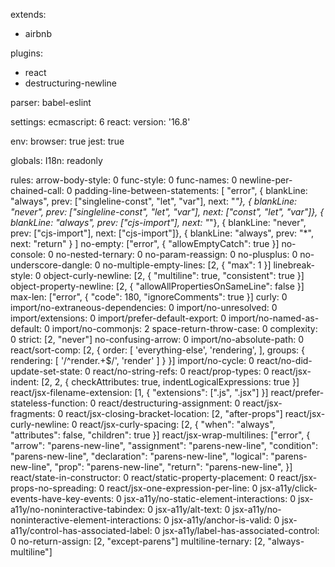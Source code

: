 extends:

- airbnb

plugins:

- react
- destructuring-newline

parser:
babel-eslint

settings:
ecmascript: 6
react:
version: '16.8'

env:
browser: true
jest: true

globals:
I18n: readonly

rules:
arrow-body-style: 0
func-style: 0
func-names: 0
newline-per-chained-call: 0
padding-line-between-statements: [
"error",
{ blankLine: "always", prev: ["singleline-const", "let", "var"], next: "_"},
{ blankLine: "never", prev: ["singleline-const", "let", "var"], next: ["const", "let", "var"]},
{ blankLine: "always", prev: ["cjs-import"], next: "_"},
{ blankLine: "never", prev: ["cjs-import"], next: ["cjs-import"]},
{ blankLine: "always", prev: "\*", next: "return" }
]
no-empty: ["error", { "allowEmptyCatch": true }]
no-console: 0
no-nested-ternary: 0
no-param-reassign: 0
no-plusplus: 0
no-underscore-dangle: 0
no-multiple-empty-lines: [2, { "max": 1 }]
linebreak-style: 0
object-curly-newline: [2, { "multiline": true, "consistent": true }]
object-property-newline: [2, { "allowAllPropertiesOnSameLine": false }]
max-len: ["error", { "code": 180, "ignoreComments": true }]
curly: 0
import/no-extraneous-dependencies: 0
import/no-unresolved: 0
import/extensions: 0
import/prefer-default-export: 0
import/no-named-as-default: 0
import/no-commonjs: 2
space-return-throw-case: 0
complexity: 0
strict: [2, "never"]
no-confusing-arrow: 0
import/no-absolute-path: 0
react/sort-comp: [2, {
order: [
'everything-else',
'rendering',
],
groups: {
rendering: [
'/^render.+$/',
'render'
]
}
}]
import/no-cycle: 0
react/no-did-update-set-state: 0
react/no-string-refs: 0
react/prop-types: 0
react/jsx-indent: [2, 2, { checkAttributes: true, indentLogicalExpressions: true }]
react/jsx-filename-extension: [1, { "extensions": [".js", ".jsx"] }]
react/prefer-stateless-function: 0
react/destructuring-assignment: 0
react/jsx-fragments: 0
react/jsx-closing-bracket-location: [2, "after-props"]
react/jsx-curly-newline: 0
react/jsx-curly-spacing: [2, { "when": "always", "attributes": false, "children": true }]
react/jsx-wrap-multilines: ["error", {
"arrow": "parens-new-line",
"assignment": "parens-new-line",
"condition": "parens-new-line",
"declaration": "parens-new-line",
"logical": "parens-new-line",
"prop": "parens-new-line",
"return": "parens-new-line",
}]
react/state-in-constructor: 0
react/static-property-placement: 0
react/jsx-props-no-spreading: 0
react/jsx-one-expression-per-line: 0
jsx-a11y/click-events-have-key-events: 0
jsx-a11y/no-static-element-interactions: 0
jsx-a11y/no-noninteractive-tabindex: 0
jsx-a11y/alt-text: 0
jsx-a11y/no-noninteractive-element-interactions: 0
jsx-a11y/anchor-is-valid: 0
jsx-a11y/control-has-associated-label: 0
jsx-a11y/label-has-associated-control: 0
no-return-assign: [2, "except-parens"]
multiline-ternary: [2, "always-multiline"]

